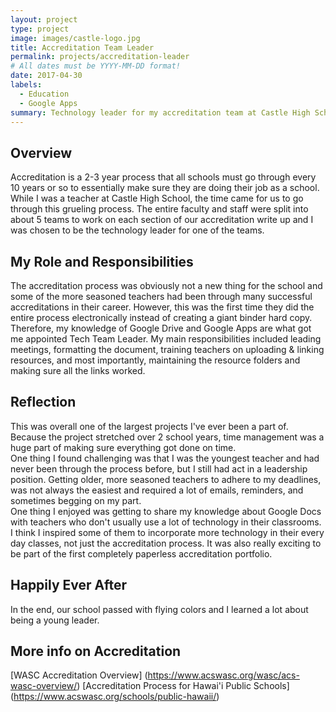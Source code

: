 ```yaml
---
layout: project
type: project
image: images/castle-logo.jpg
title: Accreditation Team Leader
permalink: projects/accreditation-leader
# All dates must be YYYY-MM-DD format!
date: 2017-04-30
labels:
  - Education
  - Google Apps
summary: Technology leader for my accreditation team at Castle High School.
---
```


## Overview
Accreditation is a 2-3 year process that all schools must go through every 10 years or so to essentially make sure they are doing their job as a school.  While I was a teacher at Castle High School, the time came for us to go through this grueling process.  The entire faculty and staff were split into about 5 teams to work on each section of our accreditation write up and I was chosen to be the technology leader for one of the teams. 

## My Role and Responsibilities
The accreditation process was obviously not a new thing for the school and some of the more seasoned teachers had been through many successful accreditations in their career.  However, this was the first time they did the entire process electronically instead of creating a giant binder hard copy.  Therefore, my knowledge of Google Drive and Google Apps are what got me appointed Tech Team Leader.
My main responsibilities included leading meetings, formatting the document, training teachers on uploading & linking resources, and most importantly, maintaining the resource folders and making sure all the links worked.

## Reflection
This was overall one of the largest projects I've ever been a part of.  Because the project stretched over 2 school years, time management was a huge part of making sure everything got done on time.  
One thing I found challenging was that I was the youngest teacher and had never been through the process before, but I still had act in a leadership position.  Getting older, more seasoned teachers to adhere to my deadlines, was not always the easiest and required a lot of emails, reminders, and sometimes begging on my part.  
One thing I enjoyed was getting to share my knowledge about Google Docs with teachers who don't usually use a lot of technology in their classrooms.  I think I inspired some of them to incorporate more technology in their every day classes, not just the accreditation process.  It was also really exciting to be part of the first completely paperless accreditation portfolio.

## Happily Ever After
In the end, our school passed with flying colors and I learned a lot about being a young leader.

## More info on Accreditation
[WASC Accreditation Overview] (https://www.acswasc.org/wasc/acs-wasc-overview/)
[Accreditation Process for Hawai'i Public Schools] (https://www.acswasc.org/schools/public-hawaii/)
